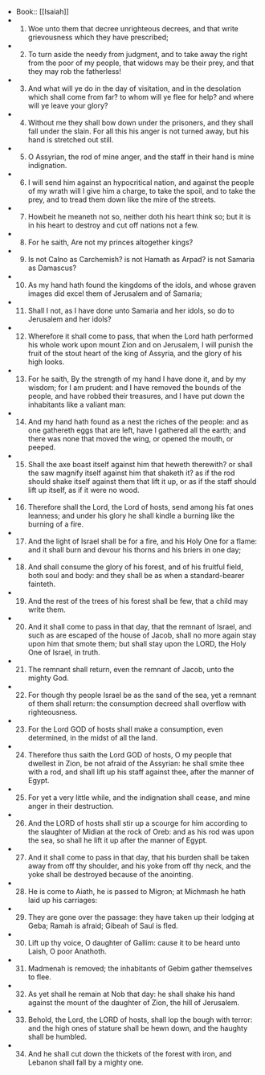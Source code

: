 - Book:: [[Isaiah]]
- 1. Woe unto them that decree unrighteous decrees, and that write grievousness which they have prescribed;
- 2. To turn aside the needy from judgment, and to take away the right from the poor of my people, that widows may be their prey, and that they may rob the fatherless!
- 3. And what will ye do in the day of visitation, and in the desolation which shall come from far? to whom will ye flee for help? and where will ye leave your glory?
- 4. Without me they shall bow down under the prisoners, and they shall fall under the slain. For all this his anger is not turned away, but his hand is stretched out still.
- 5. O Assyrian, the rod of mine anger, and the staff in their hand is mine indignation.
- 6. I will send him against an hypocritical nation, and against the people of my wrath will I give him a charge, to take the spoil, and to take the prey, and to tread them down like the mire of the streets.
- 7. Howbeit he meaneth not so, neither doth his heart think so; but it is in his heart to destroy and cut off nations not a few.
- 8. For he saith, Are not my princes altogether kings?
- 9. Is not Calno as Carchemish? is not Hamath as Arpad? is not Samaria as Damascus?
- 10. As my hand hath found the kingdoms of the idols, and whose graven images did excel them of Jerusalem and of Samaria;
- 11. Shall I not, as I have done unto Samaria and her idols, so do to Jerusalem and her idols?
- 12. Wherefore it shall come to pass, that when the Lord hath performed his whole work upon mount Zion and on Jerusalem, I will punish the fruit of the stout heart of the king of Assyria, and the glory of his high looks.
- 13. For he saith, By the strength of my hand I have done it, and by my wisdom; for I am prudent: and I have removed the bounds of the people, and have robbed their treasures, and I have put down the inhabitants like a valiant man:
- 14. And my hand hath found as a nest the riches of the people: and as one gathereth eggs that are left, have I gathered all the earth; and there was none that moved the wing, or opened the mouth, or peeped.
- 15. Shall the axe boast itself against him that heweth therewith? or shall the saw magnify itself against him that shaketh it? as if the rod should shake itself against them that lift it up, or as if the staff should lift up itself, as if it were no wood.
- 16. Therefore shall the Lord, the Lord of hosts, send among his fat ones leanness; and under his glory he shall kindle a burning like the burning of a fire.
- 17. And the light of Israel shall be for a fire, and his Holy One for a flame: and it shall burn and devour his thorns and his briers in one day;
- 18. And shall consume the glory of his forest, and of his fruitful field, both soul and body: and they shall be as when a standard-bearer fainteth.
- 19. And the rest of the trees of his forest shall be few, that a child may write them.
- 20. And it shall come to pass in that day, that the remnant of Israel, and such as are escaped of the house of Jacob, shall no more again stay upon him that smote them; but shall stay upon the LORD, the Holy One of Israel, in truth.
- 21. The remnant shall return, even the remnant of Jacob, unto the mighty God.
- 22. For though thy people Israel be as the sand of the sea, yet a remnant of them shall return: the consumption decreed shall overflow with righteousness.
- 23. For the Lord GOD of hosts shall make a consumption, even determined, in the midst of all the land.
- 24. Therefore thus saith the Lord GOD of hosts, O my people that dwellest in Zion, be not afraid of the Assyrian: he shall smite thee with a rod, and shall lift up his staff against thee, after the manner of Egypt.
- 25. For yet a very little while, and the indignation shall cease, and mine anger in their destruction.
- 26. And the LORD of hosts shall stir up a scourge for him according to the slaughter of Midian at the rock of Oreb: and as his rod was upon the sea, so shall he lift it up after the manner of Egypt.
- 27. And it shall come to pass in that day, that his burden shall be taken away from off thy shoulder, and his yoke from off thy neck, and the yoke shall be destroyed because of the anointing.
- 28. He is come to Aiath, he is passed to Migron; at Michmash he hath laid up his carriages:
- 29. They are gone over the passage: they have taken up their lodging at Geba; Ramah is afraid; Gibeah of Saul is fled.
- 30. Lift up thy voice, O daughter of Gallim: cause it to be heard unto Laish, O poor Anathoth.
- 31. Madmenah is removed; the inhabitants of Gebim gather themselves to flee.
- 32. As yet shall he remain at Nob that day: he shall shake his hand against the mount of the daughter of Zion, the hill of Jerusalem.
- 33. Behold, the Lord, the LORD of hosts, shall lop the bough with terror: and the high ones of stature shall be hewn down, and the haughty shall be humbled.
- 34. And he shall cut down the thickets of the forest with iron, and Lebanon shall fall by a mighty one.
